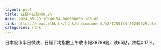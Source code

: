 ```yaml
---
layout: post
title: 日股半日跌約0.2%
date: 2024-05-29 10:40:54.000000000 +08:00
link: https://news.rthk.hk/rthk/ch/component/k2/1755154-20240529.htm
categories: rthk
---
```


日本股市半日微跌，日經平均指數上午收市報38789點，跌65點，跌幅0.17%。
